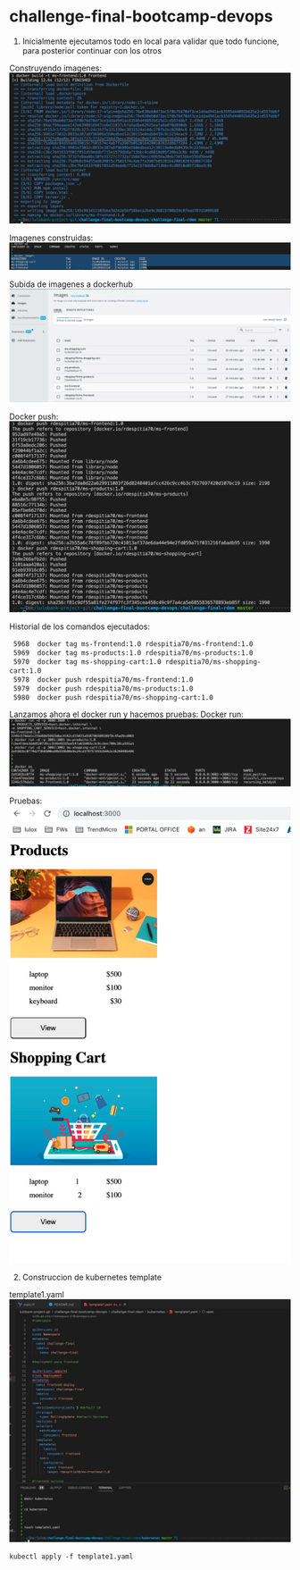 # challenge-final-bootcamp-devops

1. Inicialmente ejecutamos todo en local para validar que todo funcione, para posterior continuar con los otros

Construyendo imagenes:
![](challenge-final-rdem/docs/docs-evidence/build-images-docker-local.png)

Imagenes construidas:
![](challenge-final-rdem/docs/docs-evidence/imagenes-construidas.png)

Subida de imagenes a dockerhub
![](challenge-final-rdem/docs/docs-evidence/imagenes-en-dockerhub.png)

Docker push:
![](challenge-final-rdem/docs/docs-evidence/docker-push.png)

Historial de los comandos ejecutados:
```
 5968  docker tag ms-frontend:1.0 rdespitia70/ms-frontend:1.0
 5969  docker tag ms-products:1.0 rdespitia70/ms-products:1.0
 5970  docker tag ms-shopping-cart:1.0 rdespitia70/ms-shopping-cart:1.0
 5978  docker push rdespitia70/ms-frontend:1.0
 5979  docker push rdespitia70/ms-products:1.0
 5980  docker push rdespitia70/ms-shopping-cart:1.0
```

Lanzamos ahora el docker run y hacemos pruebas:
Docker run:
![](challenge-final-rdem/docs/docs-evidence/docker-run.png)

Pruebas:
![](challenge-final-rdem/docs/docs-evidence/test1.png)

2. Construccion de kubernetes template

template1.yaml
![](challenge-final-rdem/docs/docs-evidence/template1.png)

```
kubectl apply -f template1.yaml
```